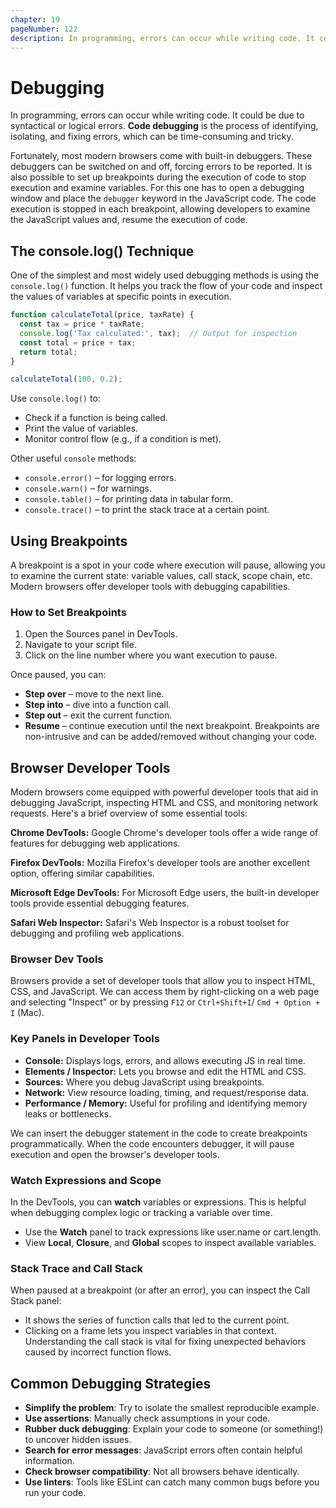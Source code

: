 ```yaml
---
chapter: 19
pageNumber: 122
description: In programming, errors can occur while writing code. It could be due to syntactical or logical errors. The process of finding errors can be time-consuming and tricky and is called code debugging.
---
```

# Debugging

In programming, errors can occur while writing code. It could be due to syntactical or logical errors. **Code debugging** is the process of identifying, isolating, and fixing errors, which can be time-consuming and tricky.

Fortunately, most modern browsers come with built-in debuggers. These debuggers can be switched on and off, forcing errors to be reported. It is also possible to set up breakpoints during the execution of code to stop execution and examine variables. For this one has to open a debugging window and place the `debugger` keyword in the JavaScript code. The code execution is stopped in each breakpoint, allowing developers to examine the JavaScript values and, resume the execution of code.

## The console.log() Technique

One of the simplest and most widely used debugging methods is using the `console.log()` function. It helps you track the flow of your code and inspect the values of variables at specific points in execution. 

```javascript
function calculateTotal(price, taxRate) {
  const tax = price * taxRate;
  console.log('Tax calculated:', tax);  // Output for inspection
  const total = price + tax;
  return total;
}

calculateTotal(100, 0.2);
```
Use `console.log()` to:

- Check if a function is being called.
- Print the value of variables.
- Monitor control flow (e.g., if a condition is met).

Other useful `console` methods:

- `console.error()` – for logging errors.
- `console.warn()` – for warnings.
- `console.table()` – for printing data in tabular form.
- `console.trace()` – to print the stack trace at a certain point.

## Using Breakpoints

A breakpoint is a spot in your code where execution will pause, allowing you to examine the current state: variable values, call stack, scope chain, etc.
Modern browsers offer developer tools with debugging capabilities.

### How to Set Breakpoints
1. Open the Sources panel in DevTools.
2. Navigate to your script file.
3. Click on the line number where you want execution to pause.

Once paused, you can:

- **Step over** – move to the next line.
- **Step into** – dive into a function call.
- **Step out** – exit the current function.
- **Resume** – continue execution until the next breakpoint.
Breakpoints are non-intrusive and can be added/removed without changing your code.

## Browser Developer Tools
Modern browsers come equipped with powerful developer tools that aid in debugging JavaScript, inspecting HTML and CSS, and monitoring network requests. Here's a brief overview of some essential tools:

**Chrome DevTools:** Google Chrome's developer tools offer a wide range of features for debugging web applications.

**Firefox DevTools:** Mozilla Firefox's developer tools are another excellent option, offering similar capabilities.

**Microsoft Edge DevTools:** For Microsoft Edge users, the built-in developer tools provide essential debugging features.

**Safari Web Inspector:** Safari's Web Inspector is a robust toolset for debugging and profiling web applications.

### Browser Dev Tools

Browsers provide a set of developer tools that allow you to inspect HTML, CSS, and JavaScript.
We can access them by right-clicking on a web page and selecting "Inspect" or by pressing `F12` or `Ctrl+Shift+I`/ `Cmd + Option + I` (Mac).

### Key Panels in Developer Tools
- **Console:** Displays logs, errors, and allows executing JS in real time.
- **Elements / Inspector:** Lets you browse and edit the HTML and CSS.
- **Sources:** Where you debug JavaScript using breakpoints.
- **Network:** View resource loading, timing, and request/response data.
- **Performance / Memory:** Useful for profiling and identifying memory leaks or bottlenecks.

We can insert the debugger statement in the code to create breakpoints programmatically. When the code encounters debugger, it will pause execution and open the browser's developer tools.

### Watch Expressions and Scope

In the DevTools, you can **watch** variables or expressions. This is helpful when debugging complex logic or tracking a variable over time.

- Use the **Watch** panel to track expressions like user.name or cart.length.
- View **Local**, **Closure**, and **Global** scopes to inspect available variables.

### Stack Trace and Call Stack

When paused at a breakpoint (or after an error), you can inspect the Call Stack panel:

- It shows the series of function calls that led to the current point.
- Clicking on a frame lets you inspect variables in that context.
Understanding the call stack is vital for fixing unexpected behaviors caused by incorrect function flows.

## Common Debugging Strategies

- **Simplify the problem**: Try to isolate the smallest reproducible example.
- **Use assertions**: Manually check assumptions in your code.
- **Rubber duck debugging**: Explain your code to someone (or something!) to uncover hidden issues.
- **Search for error messages**: JavaScript errors often contain helpful information.
- **Check browser compatibility**: Not all browsers behave identically.
- **Use linters**: Tools like ESLint can catch many common bugs before you run your code.

